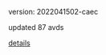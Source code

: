 version: 2022041502-caec

updated 87 avds

[details](https://github.com/0x74f917491bfa7ebfa379/ali_avd_db/blob/master/change_log/2022/04/15/02/caec.txt)